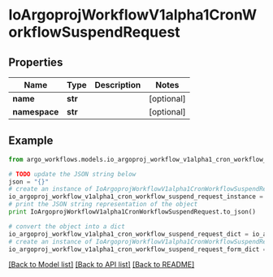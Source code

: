 # IoArgoprojWorkflowV1alpha1CronWorkflowSuspendRequest


## Properties

Name | Type | Description | Notes
------------ | ------------- | ------------- | -------------
**name** | **str** |  | [optional] 
**namespace** | **str** |  | [optional] 

## Example

```python
from argo_workflows.models.io_argoproj_workflow_v1alpha1_cron_workflow_suspend_request import IoArgoprojWorkflowV1alpha1CronWorkflowSuspendRequest

# TODO update the JSON string below
json = "{}"
# create an instance of IoArgoprojWorkflowV1alpha1CronWorkflowSuspendRequest from a JSON string
io_argoproj_workflow_v1alpha1_cron_workflow_suspend_request_instance = IoArgoprojWorkflowV1alpha1CronWorkflowSuspendRequest.from_json(json)
# print the JSON string representation of the object
print IoArgoprojWorkflowV1alpha1CronWorkflowSuspendRequest.to_json()

# convert the object into a dict
io_argoproj_workflow_v1alpha1_cron_workflow_suspend_request_dict = io_argoproj_workflow_v1alpha1_cron_workflow_suspend_request_instance.to_dict()
# create an instance of IoArgoprojWorkflowV1alpha1CronWorkflowSuspendRequest from a dict
io_argoproj_workflow_v1alpha1_cron_workflow_suspend_request_form_dict = io_argoproj_workflow_v1alpha1_cron_workflow_suspend_request.from_dict(io_argoproj_workflow_v1alpha1_cron_workflow_suspend_request_dict)
```
[[Back to Model list]](../README.md#documentation-for-models) [[Back to API list]](../README.md#documentation-for-api-endpoints) [[Back to README]](../README.md)


